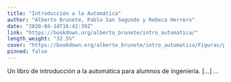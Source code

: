 ```yaml
---
title: "Introducción a la Automática"
author: "Alberto Brunete, Pablo San Segundo y Rebeca Herrero"
date: "2020-04-14T16:42:39Z"
link: "https://bookdown.org/alberto_brunete/intro_automatica/"
length_weight: "32.5%"
cover: "https://bookdown.org/alberto_brunete/intro_automatica/Figuras/portada/portada2.png"
pinned: false
---
```


Un libro de introducción a la automática para alumnos de ingeniería. [...]  ...
